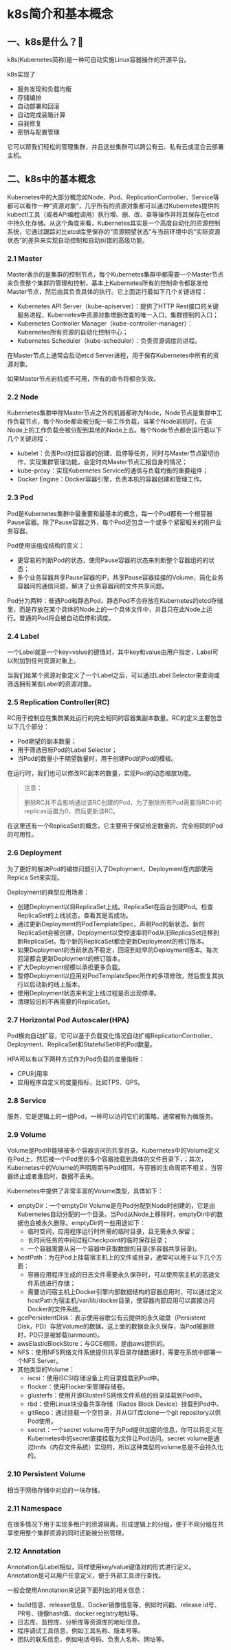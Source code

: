 # k8s简介和基本概念

## 一、k8s是什么？🧐

k8s(Kubernetes简称)是一种可自动实施Linux容器操作的开源平台。

k8s实现了

- 服务发现和负载均衡
- 存储编排
- 自动部署和回滚
- 自动完成装箱计算
- 自我修复
- 密钥与配置管理

它可以帮我们轻松的管理集群，并且这些集群可以跨公有云、私有云或混合云部署主机。

## 二、k8s中的基本概念

Kubernetes中的大部分概念如Node、Pod、ReplicationController、Service等都可以看作一种“资源对象”，几乎所有的资源对象都可以通过Kubernetes提供的kubectl工具（或者API编程调用）执行增、删、改、查等操作并将其保存在etcd中持久化存储。从这个角度来看，Kubernetes其实是一个高度自动化的资源控制系统，它通过跟踪对比etcd库里保存的“资源期望状态”与当前环境中的“实际资源状态”的差异来实现自动控制和自动纠错的高级功能。

### 2.1 Master

Master表示的是集群的控制节点，每个Kubernetes集群中都需要一个Master节点来负责整个集群的管理和控制，基本上Kubernetes所有的控制命令都是发给Master节点，然后由其负责具体的执行。它上面运行着如下几个关键进程：

- Kubernetes API Server（kube-apiserver）：提供了HTTP Rest接口的关键服务进程，Kubernetes中资源对象增删改查的唯一入口，集群控制的入口；
- Kubernetes Controller Manager（kube-controller-manager）：Kubernetes所有资源的自动化控制中心；
- Kubernetes Scheduler（kube-scheduler）：负责资源调度的进程。

在Master节点上通常会启动etcd Server进程，用于保存Kubernetes中所有的资源对象。

如果Master节点宕机或不可用，所有的命令将都会失效。

### 2.2 Node

Kubernetes集群中除Master节点之外的机器都称为Node，Node节点是集群中工作负载节点，每个Node都会被分配一些工作负载，当某个Node宕机时，在该Node上的工作负载会被分配到其他的Node上去。每个Node节点都会运行着以下几个关键进程：

- kubelet：负责Pod对应容器的创建、启停等任务，同时与Master节点密切协作，实现集群管理功能，会定时向Master节点汇报自身的情况；
- kube-proxy：实现Kubernetes Service的通信与负载均衡的重要组件；
- Docker Engine：Docker容器引擎，负责本机的容器创建和管理工作。

### 2.3 Pod

Pod是Kubernetes集群中最重要和最基本的概念，每一个Pod都有一个根容器Pause容器。除了Pause容器之外，每个Pod还包含一个或多个紧密相关的用户业务容器。

Pod使用该组成结构的意义：

- 更容易的判断Pod的状态，使用Pause容器的状态来判断整个容器组的的状态；
- 多个业务容器共享Pause容器的IP，共享Pause容器挂接的Volume，简化业务容器间的通信问题，解决了业务容器间的文件共享问题。

Pod分为两种：普通Pod和静态Pod，静态Pod不会存放在Kubernetes的etcd存储里，而是存放在某个具体的Node上的一个具体文件中，并且只在此Node上运行。普通的Pod将会被自动启停和调度。

### 2.4 Label

一个Label就是一个key=value的键值对，其中key和value由用户指定，Label可以附加到任何资源对象上。

当我们给某个资源对象定义了一个Label之后，可以通过Label Selector来查询或筛选拥有某些Label的资源对象。

### 2.5 Replication Controller(RC)

RC用于控制应在集群某处运行的完全相同的容器集副本数量。RC的定义主要包含以下几个部分：

- Pod期望的副本数量；
- 用于筛选目标Pod的Label Selector；
- 当Pod的数量小于期望数量时，用于创建Pod的Pod的模板。

在运行时，我们也可以修改RC副本的数量，实现Pod的动态缩放功能。

> 注意：
>
> 删除RC并不会影响通过该RC创建的Pod，为了删除所有Pod需要将RC中的replicas设置为0，然后更新该RC。

在这里还有一个ReplicaSet的概念，它主要用于保证给定数量的、完全相同的Pod的可用性。

### 2.6 Deployment

为了更好的解决Pod的编排问题引入了Deployment，Deployment在内部使用Replica Set来实现。

Deployment的典型应用场景：

- 创建Deployment以将ReplicaSet上线。ReplicaSet在后台创建Pod。检查ReplicaSet的上线状态，查看其是否成功。
- 通过更新Deployment的PodTemplateSpec，声明Pod的新状态。新的ReplicaSet会被创建，Deployment以受控速率将Pod从旧ReplicaSet迁移到新ReplicaSet。每个新的ReplicaSet都会更新Deployment的修订版本。
- 如果Deployment的当前状态不稳定，回滚到较早的Deployment版本。每次回滚都会更新Deployment的修订版本。
- 扩大Deployment规模以承担更多负载。
- 暂停Deployment以应用对PodTemplateSpec所作的多项修改，然后恢复其执行以启动新的线上版本。
- 使用Deployment状态来判定上线过程是否出现停滞。
- 清理较旧的不再需要的ReplicaSet。

### 2.7 Horizontal Pod Autoscaler(HPA)

Pod横向自动扩容，它可以基于负载变化情况自动扩缩ReplicationController、Deployment、ReplicaSet和StatefulSet中的Pod数量。

HPA可以有以下两种方式作为Pod负载的度量指标：

- CPU利用率
- 应用程序自定义的度量指标，比如TPS、QPS。

### 2.8 Service

服务，它是逻辑上的一组Pod，一种可以访问它们的策略，通常被称为微服务。

### 2.9 Volume

Volume是Pod中能够被多个容器访问的共享目录。Kubernetes中的Volume定义在Pod上，然后被一个Pod里的多个容器挂载到具体的文件目录下，；其次，Kubernetes中的Volume的声明周期与Pod相同，与容器的生命周期不相关，当容器终止或者重启时，数据不丢失。

Kubernetes中提供了非常丰富的Volume类型，具体如下：

- emptyDir：一个emptyDir Volume是在Pod分配到Node时创建的，它是由Kubernetes自动分配的一个目录。当Pod从Node上移除时，emptyDir中的数据也会被永久删除。emptyDir的一些用途如下：
  - 临时空间，应用程序运行时所需的临时目录，且无需永久保留；
  - 长时间任务的中间过程Checkpoint的临时保存目录；
  - 一个容器需要从另一个容器中获取数据的目录(多容器共享目录)。
- hostPath：为在Pod上挂载宿主机上的文件或目录，通常可以用于以下几个方面：
  - 容器应用程序生成的日志文件需要永久保存时，可以使用宿主机的高速文件系统进行存储；
  - 需要访问宿主机上Docker引擎内部数据结构的容器应用时，可以通过定义hostPath为宿主机/var/lib/docker目录，使容器内部应用可以直接访问Docker的文件系统。
- gcePersistentDisk：表示使用谷歌公有云提供的永久磁盘（Persistent Disk，PD）存放Volume的数据。这上面的数据会永久保存，当Pod被删除时，PD只是被卸载(unmount)。
- awsElasticBlockStore：与GCE相同，是由aws提供的。
- NFS：使用NFS网络文件系统提供共享目录存储数据时，需要在系统中部署一个NFS Server。
- 其他类型的Volume：
  - iscsi：使用iSCSI存储设备上的目录挂载到Pod中。
  - flocker：使用Flocker来管理存储卷。
  - glusterfs：使用开源GlusterFS网络文件系统的目录挂载到Pod中。
  - rbd：使用Linux块设备共享存储（Rados Block Device）挂载到Pod中。
  - gitRepo：通过挂载一个空目录，并从GIT库clone一个git repository以供Pod使用。
  - secret：一个secret volume用于为Pod提供加密的信息，你可以将定义在Kubernetes中的secret直接挂载为文件让Pod访问。secret volume是通过tmfs（内存文件系统）实现的，所以这种类型的volume总是不会持久化的。

### 2.10 Persistent Volume

相当于网络存储中对应的一块存储。

### 2.11 Namespace

在很多情况下用于实现多租户的资源隔离，形成逻辑上的分组，便于不同分组在共享使用整个集群资源的同时还能被分别管理。

### 2.12 Annotation

Annotation与Label相似，同样使用key/value键值对的形式进行定义。Annotation是可以用户任意定义，便于外部工具进行查找。

一般会使用Annotation来记录下面列出的相关信息：

- build信息、release信息、Docker镜像信息等，例如时间戳、release id号、PR号、镜像hash值、docker registry地址等。
- 日志库、监控库、分析库等资源库的地址信息。
- 程序调试工具信息，例如工具名称、版本号等。
- 团队的联系信息，例如电话号码、负责人名称、网址等。











